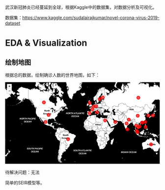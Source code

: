 武汉新冠肺炎已经蔓延到全球，根据Kaggle中的数据集，对数据分析及可视化。

数据集：https://www.kaggle.com/sudalairajkumar/novel-corona-virus-2019-dataset

# EDA & Visualization

## 绘制地图

根据总的数据，绘制确诊人数的世界地图，如下：

![](/images/confirmed_world_map.jpg)



待解决问题：无法

简单的SEIR模型等。
